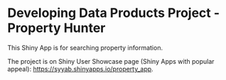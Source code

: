 Developing Data Products Project - Property Hunter  
==========================================================

This Shiny App is for searching property information.    

The project is on Shiny User Showcase page (Shiny Apps with popular appeal): https://syyab.shinyapps.io/property_app.
